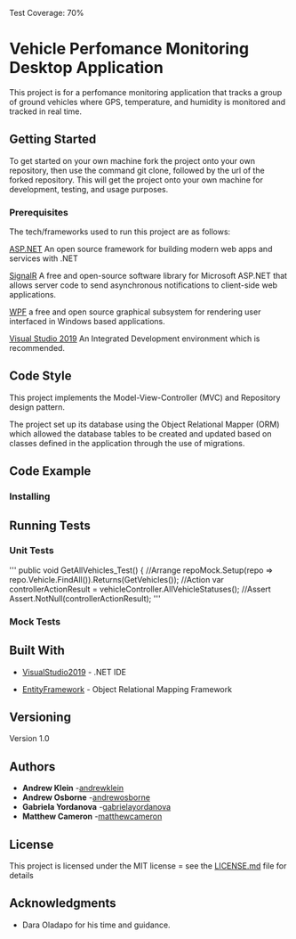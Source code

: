 Test Coverage: 70%

# Vehicle Perfomance Monitoring Desktop Application

This project is for a perfomance monitoring application that tracks a group of ground vehicles where GPS, temperature, and humidity is monitored and tracked in real time.

## Getting Started
To get started on your own machine fork the project onto your own repository, then use the command git clone, followed by the url of the forked repository. This will get the project onto your own machine for development, testing, and usage purposes.

### Prerequisites
The tech/frameworks used to run this project are as follows:

[ASP.NET](https://dotnet.microsoft.com/apps/aspnet) An open source framework for building modern web apps and services with .NET

[SignalR](https://dotnet.microsoft.com/apps/aspnet/signalr) A free and open-source software library for Microsoft ASP.NET that allows server code to send asynchronous notifications to client-side web applications.

[WPF](https://visualstudio.microsoft.com/vs/features/wpf/) a free and open source graphical subsystem for rendering user interfaced in Windows based applications.

[Visual Studio 2019](https://visualstudio.microsoft.com/downloads/) An Integrated Development environment which is recommended.

## Code Style

This project implements the Model-View-Controller (MVC) and Repository design pattern.

The project set up its database using the Object Relational Mapper (ORM) which allowed the database tables to be created and updated based on classes defined in the application through the use of migrations.

## Code Example


### Installing

## Running Tests

### Unit Tests

'''
public void GetAllVehicles_Test()
        {
            //Arrange
            repoMock.Setup(repo => repo.Vehicle.FindAll()).Returns(GetVehicles());
            //Action
            var controllerActionResult = vehicleController.AllVehicleStatuses();
            //Assert
            Assert.NotNull(controllerActionResult);
'''

### Mock Tests



## Built With
* [VisualStudio2019](https://visualstudio.microsoft.com/downloads/) - .NET IDE

* [EntityFramework](https://docs.microsoft.com/en-us/ef/) - Object Relational Mapping Framework


## Versioning
Version 1.0

## Authors
* **Andrew Klein** -[andrewklein]()
* **Andrew Osborne** -[andrewosborne]()
* **Gabriela Yordanova** -[gabrielayordanova]()
* **Matthew Cameron** -[matthewcameron]()

## License

This project is licensed under the MIT license = see the [LICENSE.md](LICENSE.md) file for details

## Acknowledgments

* Dara Oladapo for his time and guidance.
